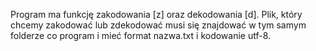 Program ma funkcję zakodowania [z] oraz dekodowania [d].
Plik, który chcemy zakodować lub zdekodować musi się znajdować w tym samym folderze co program i mieć format nazwa.txt i kodowanie utf-8.

